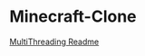 # Minecraft-Clone
 
[MultiThreading Readme](https://github.com/slelyukh/Minecraft-Clone/blob/main/Feature%20ReadMEs/MultiThreadingREADME.txt)
